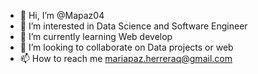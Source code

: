 - 👋 Hi, I’m @Mapaz04
- 👀 I’m interested in Data Science and Software Engineer
- 🌱 I’m currently learning Web develop
- 💞️ I’m looking to collaborate on Data projects or web
- 📫 How to reach me mariapaz.herreraq@gmail.com

<!---
Mapaz04/Mapaz04 is a ✨ special ✨ repository because its `README.md` (this file) appears on your GitHub profile.
You can click the Preview link to take a look at your changes.
--->
